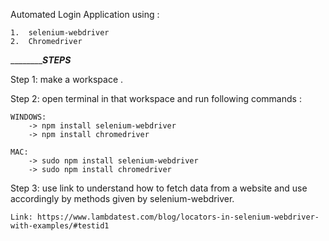Automated Login Application using :

	1.  selenium-webdriver
	2.  Chromedriver

___________________________________________STEPS___________________________________

Step 1: make a workspace .


Step 2: open terminal in that workspace and run following commands :

	WINDOWS:
		-> npm install selenium-webdriver
		-> npm install chromedriver 

	MAC:
		-> sudo npm install selenium-webdriver
		-> sudo npm install chromedriver 


Step 3: use link to understand how to fetch data from a website and use accordingly by methods given by selenium-webdriver.

	Link: https://www.lambdatest.com/blog/locators-in-selenium-webdriver-with-examples/#testid1

